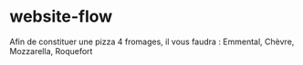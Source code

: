 # website-flow
Afin de constituer une pizza 4 fromages, il vous faudra :
Emmental, Chèvre, Mozzarella, Roquefort